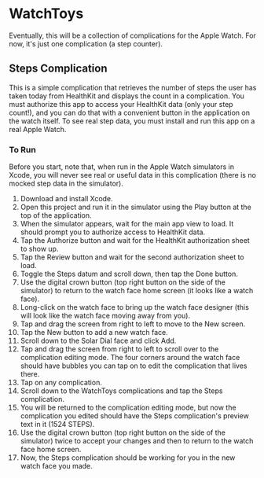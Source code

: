 # WatchToys
Eventually, this will be a collection of complications for the Apple Watch. For now, it's just one complication (a step counter).

## Steps Complication
This is a simple complication that retrieves the number of steps the user has taken today from HealthKit and displays the count in a complication.
You must authorize this app to access your HealthKit data (only your step count!), and you can do that with a convenient button in the application on the watch itself. To see real step data, you must install and run this app on a real Apple Watch.

### To Run
Before you start, note that, when run in the Apple Watch simulators in Xcode, you will never see real or useful data in this complication (there is no mocked step data in the simulator).
1. Download and install Xcode.
2. Open this project and run it in the simulator using the Play button at the top of the application.
3. When the simulator appears, wait for the main app view to load. It should prompt you to authorize access to HealthKit data.
4. Tap the Authorize button and wait for the HealthKit authorization sheet to show up.
5. Tap the Review button and wait for the second authorization sheet to load.
6. Toggle the Steps datum and scroll down, then tap the Done button.
7. Use the digital crown button (top right button on the side of the simulator) to return to the watch face home screen (it looks like a watch face).
8. Long-click on the watch face to bring up the watch face designer (this will look like the watch face moving away from you).
9. Tap and drag the screen from right to left to move to the New screen.
10. Tap the New button to add a new watch face.
11. Scroll down to the Solar Dial face and click Add.
12. Tap and drag the screen from right to left to scroll over to the complication editing mode. The four corners around the watch face should have bubbles you can tap on to edit the complication that lives there.
13. Tap on any complication.
14. Scroll down to the WatchToys complications and tap the Steps complication.
15. You will be returned to the complication editing mode, but now the complication you edited should have the Steps complication's preview text in it (1524 STEPS).
16. Use the digital crown button (top right button on the side of the simulator) twice to accept your changes and then to return to the watch face home screen.
17. Now, the Steps complication should be working for you in the new watch face you made.
